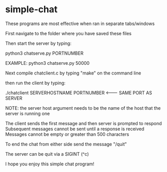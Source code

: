 # simple-chat

These programs are most effective when ran in separate tabs/windows

First navigate to the folder where you have saved these files 

Then start the server by typing:

python3 chatserve.py PORTNUMBER

EXAMPLE: python3 chatserve.py 50000

Next compile chatclient.c by typing "make" on the command line

then run the client by typing:

./chatclient SERVERHOSTNAME PORTNUMBER   <--- SAME PORT AS SERVER

NOTE: the server host argument needs to be the name of the host that the server is running one

The client sends the first message and then server is prompted to respond
Subsequent messages cannot be sent until a response is received
Messages cannot be empty or greater than 500 characters

To end the chat from either side send the message "/quit"

The server can be quit via a SIGINT (^c)

I hope you enjoy this simple chat program!
